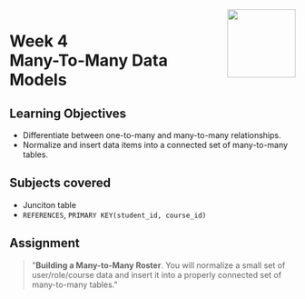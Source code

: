 <a href="../">
  <img src="/img/Database_Design_and_Basic_SQL_in_PostgreSQL_logo.avif" width="120" align="right">
</a>

# Week 4 <br> Many-To-Many Data Models

## Learning Objectives
- Differentiate between one-to-many and many-to-many relationships.
- Normalize and insert data items into a connected set of many-to-many tables.

## Subjects covered
- Junciton table
- `REFERENCES`, `PRIMARY KEY(student_id, course_id)`

## Assignment

>"**Building a Many-to-Many Roster**. You will normalize a small set of user/role/course data and insert it into a properly connected set of many-to-many tables."
